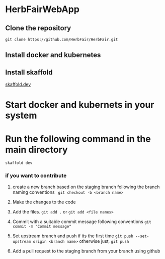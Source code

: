 # HerbFairWebApp

## Clone the repository
```git clone https://github.com/HerbFair/HerbFair.git```

## Install docker and kubernetes

## Install skaffold
[skaffold.dev](https://skaffold.dev/docs/install/)

# Start docker and kubernets in your system

# Run the following command in the main directory
```skaffold dev```

### if you want to contribute

1. create a new branch based on the staging branch following the branch naming conventions
``` git checkout -b <branch name>```

2. Make the changes to the code

3. Add the files.
```git add .``` or ```git add <file names>```

4. Commit with a suitable commit message following conventions
```git commit -m "Commit message"```

5. Set upstream branch and push if its the first time
```git push --set-upstream origin <branch name>```
    otherwise just,
```git push```

6. Add a pull request to the staging branch from your branch using github
